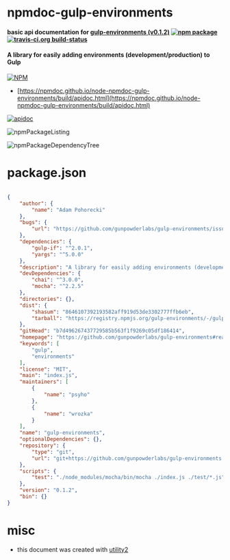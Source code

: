 # npmdoc-gulp-environments

#### basic api documentation for  [gulp-environments (v0.1.2)](https://github.com/gunpowderlabs/gulp-environments#readme)  [![npm package](https://img.shields.io/npm/v/npmdoc-gulp-environments.svg?style=flat-square)](https://www.npmjs.org/package/npmdoc-gulp-environments) [![travis-ci.org build-status](https://api.travis-ci.org/npmdoc/node-npmdoc-gulp-environments.svg)](https://travis-ci.org/npmdoc/node-npmdoc-gulp-environments)

#### A library for easily adding environments (development/production) to Gulp

[![NPM](https://nodei.co/npm/gulp-environments.png?downloads=true&downloadRank=true&stars=true)](https://www.npmjs.com/package/gulp-environments)

- [https://npmdoc.github.io/node-npmdoc-gulp-environments/build/apidoc.html](https://npmdoc.github.io/node-npmdoc-gulp-environments/build/apidoc.html)

[![apidoc](https://npmdoc.github.io/node-npmdoc-gulp-environments/build/screenCapture.buildCi.browser.%252Ftmp%252Fbuild%252Fapidoc.html.png)](https://npmdoc.github.io/node-npmdoc-gulp-environments/build/apidoc.html)

![npmPackageListing](https://npmdoc.github.io/node-npmdoc-gulp-environments/build/screenCapture.npmPackageListing.svg)

![npmPackageDependencyTree](https://npmdoc.github.io/node-npmdoc-gulp-environments/build/screenCapture.npmPackageDependencyTree.svg)



# package.json

```json

{
    "author": {
        "name": "Adam Pohorecki"
    },
    "bugs": {
        "url": "https://github.com/gunpowderlabs/gulp-environments/issues"
    },
    "dependencies": {
        "gulp-if": "^2.0.1",
        "yargs": "^5.0.0"
    },
    "description": "A library for easily adding environments (development/production) to Gulp",
    "devDependencies": {
        "chai": "^3.0.0",
        "mocha": "^2.2.5"
    },
    "directories": {},
    "dist": {
        "shasum": "8646107392193582aff919d53de3302777ffb6eb",
        "tarball": "https://registry.npmjs.org/gulp-environments/-/gulp-environments-0.1.2.tgz"
    },
    "gitHead": "b7d496267437729585b563f1f9269c05df186414",
    "homepage": "https://github.com/gunpowderlabs/gulp-environments#readme",
    "keywords": [
        "gulp",
        "environments"
    ],
    "license": "MIT",
    "main": "index.js",
    "maintainers": [
        {
            "name": "psyho"
        },
        {
            "name": "wrozka"
        }
    ],
    "name": "gulp-environments",
    "optionalDependencies": {},
    "repository": {
        "type": "git",
        "url": "git+https://github.com/gunpowderlabs/gulp-environments.git"
    },
    "scripts": {
        "test": "./node_modules/mocha/bin/mocha ./index.js ./test/*.js"
    },
    "version": "0.1.2",
    "bin": {}
}
```



# misc
- this document was created with [utility2](https://github.com/kaizhu256/node-utility2)
